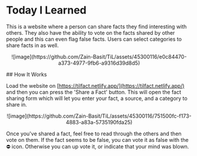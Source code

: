 # Today I Learned

This is a website where a person can share facts they find interesting with others. They also have the ability to
vote on the facts shared by other people and this can even flag false facts. Users can select categories to share facts in as well.

 <p align="center">
![image](https://github.com/Zain-Basit/TiL/assets/45300116/e0c84470-a373-4977-9fb6-a9316d39d8d5)
 </p>
## How It Works

Load the website on [https://tilfact.netlify.app/](https://tilfact.netlify.app/) and then you can press the 'Share a Fact' button.
This will open the fact sharing form which will let you enter your fact, a source, and a category to share in.

 <p align="center">
![image](https://github.com/Zain-Basit/TiL/assets/45300116/751500fc-f173-4883-a83a-5735190fda25)
 </p>
 
Once you've shared a fact, feel free to read through the others and then vote on them. If the fact seems to be false, you can vote
it as false with the ⛔️ icon. Otherwise you can up vote it, or indicate that your mind was blown.
